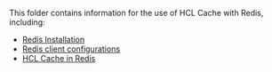 This folder contains information for the use of HCL Cache with Redis, including:
- [Redis Installation](RedisInstall.md)
- [Redis client configurations](RedisClientConfig.md)
- [HCL Cache in Redis](HCLCacheInRedis.md)


